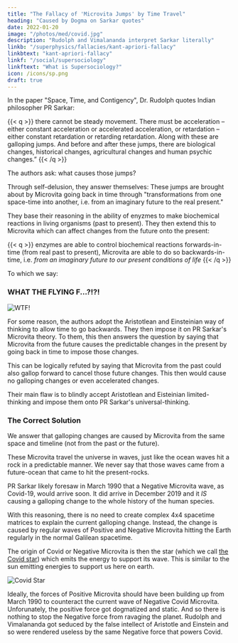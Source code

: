 ```yaml
---
title: "The Fallacy of 'Microvita Jumps' by Time Travel"
heading: "Caused by Dogma on Sarkar quotes"
date: 2022-01-20
image: "/photos/med/covid.jpg"
description: "Rudolph and Vimalananda interpret Sarkar literally"
linkb: "/superphysics/fallacies/kant-apriori-fallacy"
linkbtext: "kant-apriori-fallacy"
linkf: "/social/supersociology"
linkftext: "What is Supersociology?"
icon: /icons/sp.png
draft: true
---
```



In the paper "Space, Time, and Contigency", Dr. Rudolph quotes Indian philosopher PR Sarkar:

{{< q >}}
there cannot be steady movement. There must be acceleration – either constant acceleration or accelerated acceleration, or retardation – either constant retardation or retarding retardation. Along with these are galloping jumps. And before and after these jumps, there are biological changes, historical changes, agricultural changes and human psychic changes.”
{{< /q >}}


The authors ask: what causes those jumps?

Through self-delusion, they answer themselves:  These jumps are brought about by <!-- positive and negative --> Microvita going back in time through "transformations from one space-time into another, i.e. from an imaginary future to the real present."

They base their reasoning in the ability of enyzmes to make biochemical reactions in living organisms (past to present). They then extend this to Microvita which can affect changes from the future onto the present:   

{{< q >}}
enzymes are able to control biochemical reactions forwards-in-time (from real past to present), Microvita are able to do so backwards-in-time, i.e. <i>from an imaginary future to our present conditions of life</i>
{{< /q >}}

To which we say:

### WHAT THE FLYING F...?!?!

![WTF!](/graphics/wtf.png)



For some reason, the authors adopt the Aristotlean and Einsteinian way of thinking to allow time to go backwards. They then impose it on PR Sarkar's Microvita theory. To them, this then answers the question by saying that Microvita from the future causes the predictable changes in the present by going back in time to impose those changes. 

This can be logically refuted by saying that Microvita from the past could also gallop forward to cancel those future changes. This then would cause no galloping changes or even accelerated changes. 

Their main flaw is to blindly accept Aristotlean and Eisteinian limited-thinking and impose them onto PR Sarkar's universal-thinking. 


### The Correct Solution

We answer that galloping changes are caused by Microvita from the same space and timeline (not from the past or the future). 

These Microvita travel the universe in waves, just like the ocean waves hit a rock in a predictable manner. We never say that those waves came from a future-ocean that came to hit the present-rocks.

PR Sarkar likely foresaw in March 1990 that a Negative Microvita wave, as Covid-19, would arrive soon. It did arrive in December 2019 and it *IS* causing a galloping change to the whole history of the human species.

With this reasoning, there is no need to create complex 4x4 spacetime matrices to explain the current galloping change. Instead, the change is caused by regular waves of Positive and Negative Microvita hitting the Earth regularly in the normal Galilean spacetime. 

The origin of Covid or Negative Microvita is then the star (which we call [the Covid star](/medical/physical/solutions/covid-flu-star)) which emits the energy to support its wave. This is similar to the sun emitting energies to support us here on earth. 

![Covid Star](/graphics/covidstar.jpg)

Ideally, the forces of Positive Microvita should have been building up from March 1990 to counteract the current wave of Negative Covid Microvita. Unforunately, the positive force got dogmatized and static. And so there is nothing to stop the Negative force from ravaging the planet. Rudolph and Vimalananda got seduced by the false intellect of Aristotle and Einstein and so were rendered useless by the same Negative force that powers Covid. 

<!-- Microvita is supposed to solve Covid. 

It is unable to do so, simply because the people who were supposed to do it () reverted to materialist Aristotlean limitation. 

Enzymes as microvita control the present in order to convert an organism into a different future-organism (impose a change). They then connect that idea of change into the galloping changes in society, mentioned in the quote of PR Sarkar. Thus, their logic goes:

1. Enzymes cause changes
Microvita are enzymes
Changes can gallop
Microvita causes the galloping 
 -->
